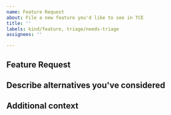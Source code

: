 ```yaml
---
name: Feature Request
about: File a new feature you'd like to see in TCE
title: ''
labels: kind/feature, triage/needs-triage
assignees: ''

---
```


## Feature Request

<!-- provide details on the feature request here -->

## Describe alternatives you've considered

<!-- if applicable, what other alternatives are there and why did you not choose them? -->

## Additional context

<!-- if applicable, put any additional context here -->
